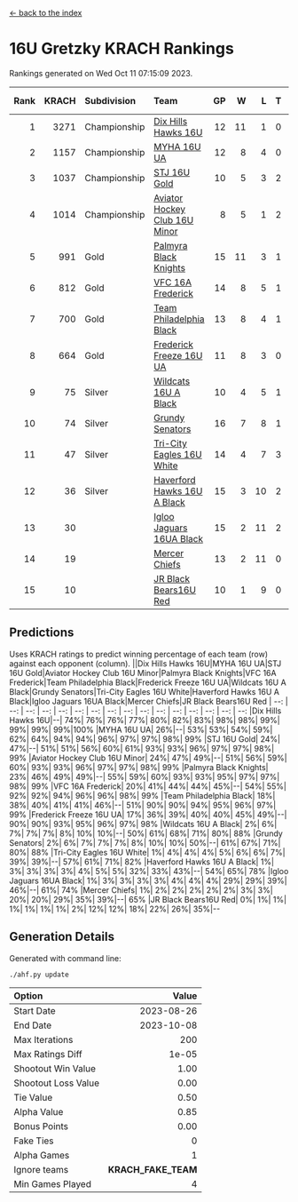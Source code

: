 [<- back to the index](readme.md)
# 16U Gretzky KRACH Rankings
Rankings generated on Wed Oct 11 07:15:09 2023.

Rank|KRACH|Subdivision|Team|GP|W|L|T|OTW|OTL|SoS|Exp Wins|Win Diff
---:|---:|:---|:---|---:|---:|---:|---:|---:|---:|---:|---:|---:
1|3271|Championship|[Dix Hills Hawks 16U](https://gamesheetstats.com/seasons/3659/teams/140688/schedule)|12|11|1|0|1|0|366|11.8|-0.0
2|1157|Championship|[MYHA 16U UA](https://gamesheetstats.com/seasons/3659/teams/140695/schedule)|12|8|4|0|2|1|765|8.8|-0.0
3|1037|Championship|[STJ 16U Gold](https://gamesheetstats.com/seasons/3659/teams/140697/schedule)|10|5|3|2|1|0|899|6.8|-0.0
4|1014|Championship|[Aviator Hockey Club 16U Minor](https://gamesheetstats.com/seasons/3659/teams/140687/schedule)|8|5|1|2|2|1|460|6.8|-0.0
5|991|Gold|[Palmyra Black Knights](https://gamesheetstats.com/seasons/3659/teams/140696/schedule)|15|11|3|1|2|0|422|12.3|-0.0
6|812|Gold|[VFC 16A Frederick](https://gamesheetstats.com/seasons/3659/teams/140700/schedule)|14|8|5|1|0|2|907|9.3|-0.0
7|700|Gold|[Team Philadelphia Black](https://gamesheetstats.com/seasons/3659/teams/140698/schedule)|13|8|4|1|1|1|690|9.3|-0.0
8|664|Gold|[Frederick Freeze 16U UA](https://gamesheetstats.com/seasons/3659/teams/140689/schedule)|11|8|3|0|0|0|379|8.8|-0.0
9|75|Silver|[Wildcats 16U A Black](https://gamesheetstats.com/seasons/3659/teams/140725/schedule)|10|4|5|1|0|0|532|5.4|0.0
10|74|Silver|[Grundy Senators](https://gamesheetstats.com/seasons/3659/teams/140690/schedule)|16|7|8|1|0|0|375|8.4|0.0
11|47|Silver|[Tri-City Eagles 16U White](https://gamesheetstats.com/seasons/3659/teams/140699/schedule)|14|4|7|3|0|1|260|6.4|0.0
12|36|Silver|[Haverford Hawks 16U A Black](https://gamesheetstats.com/seasons/3659/teams/140691/schedule)|15|3|10|2|0|1|532|4.9|0.0
13|30||[Igloo Jaguars 16UA Black](https://gamesheetstats.com/seasons/3659/teams/140692/schedule)|15|2|11|2|0|2|889|3.9|0.0
14|19||[Mercer Chiefs](https://gamesheetstats.com/seasons/3659/teams/140694/schedule)|13|2|11|0|0|0|879|2.9|0.0
15|10||[JR Black Bears16U Red](https://gamesheetstats.com/seasons/3659/teams/140693/schedule)|10|1|9|0|0|0|263|1.9|0.0

## Predictions
Uses KRACH ratings to predict winning percentage of each team (row) against each opponent (column).
||Dix Hills Hawks 16U|MYHA 16U UA|STJ 16U Gold|Aviator Hockey Club 16U Minor|Palmyra Black Knights|VFC 16A Frederick|Team Philadelphia Black|Frederick Freeze 16U UA|Wildcats 16U A Black|Grundy Senators|Tri-City Eagles 16U White|Haverford Hawks 16U A Black|Igloo Jaguars 16UA Black|Mercer Chiefs|JR Black Bears16U Red
| --: | --: | --: | --: | --: | --: | --: | --: | --: | --: | --: | --: | --: | --: | --: | --: 
|Dix Hills Hawks 16U|--| 74%| 76%| 76%| 77%| 80%| 82%| 83%| 98%| 98%| 99%| 99%| 99%| 99%|100%
|MYHA 16U UA| 26%|--| 53%| 53%| 54%| 59%| 62%| 64%| 94%| 94%| 96%| 97%| 97%| 98%| 99%
|STJ 16U Gold| 24%| 47%|--| 51%| 51%| 56%| 60%| 61%| 93%| 93%| 96%| 97%| 97%| 98%| 99%
|Aviator Hockey Club 16U Minor| 24%| 47%| 49%|--| 51%| 56%| 59%| 60%| 93%| 93%| 96%| 97%| 97%| 98%| 99%
|Palmyra Black Knights| 23%| 46%| 49%| 49%|--| 55%| 59%| 60%| 93%| 93%| 95%| 97%| 97%| 98%| 99%
|VFC 16A Frederick| 20%| 41%| 44%| 44%| 45%|--| 54%| 55%| 92%| 92%| 94%| 96%| 96%| 98%| 99%
|Team Philadelphia Black| 18%| 38%| 40%| 41%| 41%| 46%|--| 51%| 90%| 90%| 94%| 95%| 96%| 97%| 99%
|Frederick Freeze 16U UA| 17%| 36%| 39%| 40%| 40%| 45%| 49%|--| 90%| 90%| 93%| 95%| 96%| 97%| 98%
|Wildcats 16U A Black|  2%|  6%|  7%|  7%|  7%|  8%| 10%| 10%|--| 50%| 61%| 68%| 71%| 80%| 88%
|Grundy Senators|  2%|  6%|  7%|  7%|  7%|  8%| 10%| 10%| 50%|--| 61%| 67%| 71%| 80%| 88%
|Tri-City Eagles 16U White|  1%|  4%|  4%|  4%|  5%|  6%|  6%|  7%| 39%| 39%|--| 57%| 61%| 71%| 82%
|Haverford Hawks 16U A Black|  1%|  3%|  3%|  3%|  3%|  4%|  5%|  5%| 32%| 33%| 43%|--| 54%| 65%| 78%
|Igloo Jaguars 16UA Black|  1%|  3%|  3%|  3%|  3%|  4%|  4%|  4%| 29%| 29%| 39%| 46%|--| 61%| 74%
|Mercer Chiefs|  1%|  2%|  2%|  2%|  2%|  2%|  3%|  3%| 20%| 20%| 29%| 35%| 39%|--| 65%
|JR Black Bears16U Red|  0%|  1%|  1%|  1%|  1%|  1%|  1%|  2%| 12%| 12%| 18%| 22%| 26%| 35%|--

## Generation Details

Generated with command line:
```
./ahf.py update
```

| Option | Value |
| :----- | ----: |
| Start Date | 2023-08-26 |
| End Date | 2023-10-08 |
| Max Iterations | 200 |
| Max Ratings Diff | 1e-05 |
| Shootout Win Value | 1.00 |
| Shootout Loss Value | 0.00 |
| Tie Value | 0.50 |
| Alpha Value | 0.85 |
| Bonus Points | 0.00 |
| Fake Ties | 0 |
| Alpha Games | 1 |
| Ignore teams | __KRACH_FAKE_TEAM__ |
| Min Games Played | 4 |

